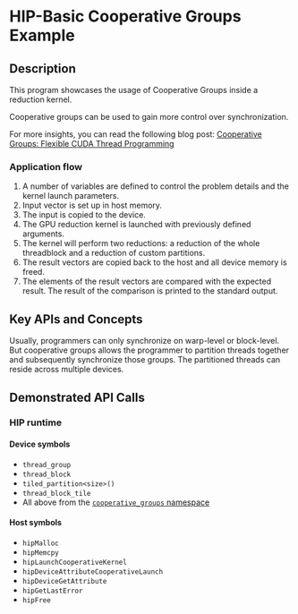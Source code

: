 # HIP-Basic Cooperative Groups Example

## Description

This program showcases the usage of Cooperative Groups inside a reduction kernel.

Cooperative groups can be used to gain more control over synchronization.

For more insights, you can read the following blog post:
[Cooperative Groups: Flexible CUDA Thread Programming](https://developer.nvidia.com/blog/cooperative-groups/)

### Application flow

1. A number of variables are defined to control the problem details and the kernel launch parameters.
2. Input vector is set up in host memory.
3. The input is copied to the device.
4. The GPU reduction kernel is launched with previously defined arguments.
5. The kernel will perform two reductions: a reduction of the whole threadblock and a reduction of custom partitions.
6. The result vectors are copied back to the host and all device memory is freed.
7. The elements of the result vectors are compared with the expected result. The result of the comparison is printed to the standard output.

## Key APIs and Concepts

Usually, programmers can only synchronize on warp-level or block-level.
But cooperative groups allows the programmer to partition threads together and subsequently synchronize those groups.
The partitioned threads can reside across multiple devices.

## Demonstrated API Calls

### HIP runtime

#### Device symbols

- `thread_group`
- `thread_block`
- `tiled_partition<size>()`
- `thread_block_tile`
- All above from the [`cooperative_groups` namespace](https://github.com/ROCm/clr/blob/develop/hipamd/include/hip/amd_detail/amd_hip_cooperative_groups.h)

#### Host symbols

- `hipMalloc`
- `hipMemcpy`
- `hipLaunchCooperativeKernel`
- `hipDeviceAttributeCooperativeLaunch`
- `hipDeviceGetAttribute`
- `hipGetLastError`
- `hipFree`

